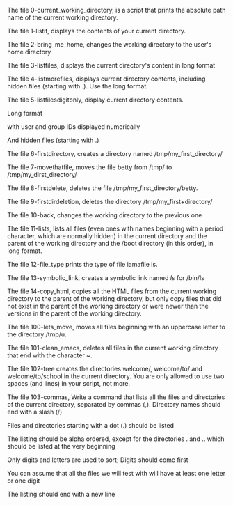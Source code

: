 The file 0-current_working_directory, is a script that prints the absolute path name of the current working directory.



The file 1-listit, displays the contents of your current directory.



The file 2-bring_me_home, changes the working directory to the user's home directory


The file 3-listfiles, displays the current directory's content in long format


The file 4-listmorefiles, displays current directory contents, including hidden files (starting with .). Use the long format.


The file 5-listfilesdigitonly, display current directory contents.

Long format

with user and group IDs displayed numerically

And hidden files (starting with .)


The file 6-firstdirectory, creates a directory named /tmp/my_first_directory/


The file 7-movethatfile, moves the file betty from /tmp/ to /tmp/my_dirst_directory/

The file 8-firstdelete, deletes the file /tmp/my_first_directory/betty.

The file 9-firstdirdeletion, deletes the directory /tmp/my_first+directory/


The file 10-back, changes the working directory to the previous one


The file 11-lists, lists all files (even ones with names beginning with a period character, which are normally hidden) in the current directory and the parent of the working directory and the /boot directory (in this order), in long format.


The file 12-file_type prints the type of file iamafile is.


The file 13-symbolic_link, creates a symbolic link named _ls_ for /bin/ls

The file 14-copy_html, copies all the HTML files from the current working directory to the parent of the working directory, but only copy files that did not exist in the parent of the working directory or were newer than the versions in the parent of the working directory.

The file 100-lets_move, moves all files beginning with an uppercase letter to the directory /tmp/u.


The file 101-clean_emacs,  deletes all files in the current working directory that end with the character ~.

The file 102-tree creates the directories welcome/, welcome/to/ and welcome/to/school in the current directory.
You are only allowed to use two spaces (and lines) in your script, not more.


The file 103-commas, Write a command that lists all the files and directories of the current directory, separated by commas (,).
Directory names should end with a slash (/)

Files and directories starting with a dot (.) should be listed

The listing should be alpha ordered, except for the directories . and .. which should be listed at the very beginning

Only digits and letters are used to sort; Digits should come first

You can assume that all the files we will test with will have at least one letter or one digit

The listing should end with a new line

